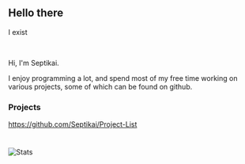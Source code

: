 ## Hello there

I exist

<br>

Hi, I'm Septikai.

I enjoy programming a lot, and spend most of my free time working on various projects, some of which can be found on github.

### Projects
https://github.com/Septikai/Project-List

#

<!--
![Top Languages](https://github-readme-stats.vercel.app/api/top-langs/?username=septikai&layout=compact&theme=dark)
-->

![Stats](https://github-readme-stats.vercel.app/api?username=septikai&count_private=true&show_icons=true&theme=dark&custom_title=Septikai%27s%20GitHub%20Stats)
